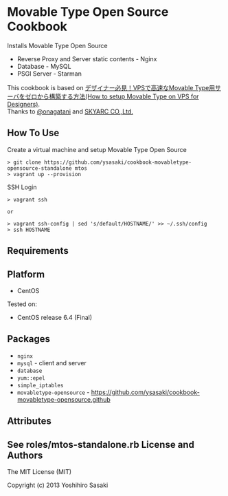 Movable Type Open Source Cookbook
=================================

Installs Movable Type Open Source

* Reverse Proxy and Server static contents - Nginx
* Database - MySQL
* PSGI Server - Starman

This cookbook is based on [デザイナー必見！VPSで高速なMovable Type用サーバをゼロから構築する方法(How to setup Movable Type on VPS for Designers)](http://www.skyarc.co.jp/engineerblog/entry/movabletype_psgi_mysql.html).  
Thanks to [@onagatani](https://twitter.com/onagatani) and [SKYARC CO.,Ltd.](http://www.skyarc.co.jp)

How To Use
----------

Create a virtual machine and setup Movable Type Open Source

    > git clone https://github.com/ysasaki/cookbook-movabletype-opensource-standalone mtos
    > vagrant up --provision


SSH Login

    > vagrant ssh

    or

    > vagrant ssh-config | sed 's/default/HOSTNAME/' >> ~/.ssh/config
    > ssh HOSTNAME


Requirements
------------

Platform
--------

* CentOS

Tested on:

* CentOS release 6.4 (Final)

Packages
--------

* `nginx`
* `mysql` - client and server
* `database`
* `yum::epel`
* `simple_iptables`
* `movabletype-opensource` - https://github.com/ysasaki/cookbook-movabletype-opensource.github

Attributes
----------

See roles/mtos-standalone.rb
License and Authors
-------------------

The MIT License (MIT)

Copyright (c) 2013 Yoshihiro Sasaki
